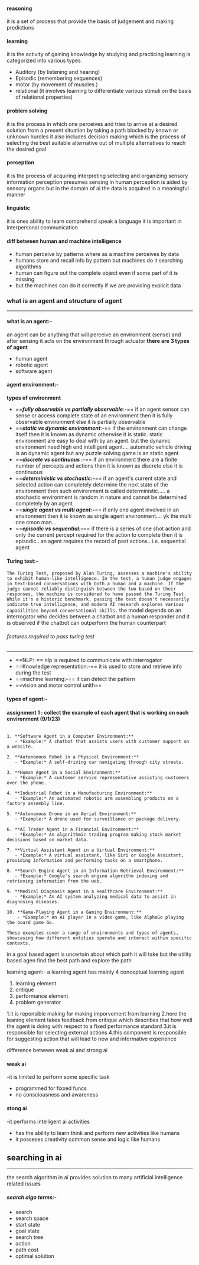 #### reasoning
it is a set of process that provide the basis of judgement and making predictions

#### learning
it is the activity of gaining knowledge by studying and practicing 
learning is categorized into various types 
- Auditory (by listening and hearing)
- Episodic (remembering sequences)
- motor (by movement of muscles )
- relational (it involves learning to differentiate various stimuli on the basis of relational properties)

#### problem solving
it is the process in which one perceives and tries to arrive at a desired solution from a present situation by taking a path blocked by known or unknown hurdles 
it also includes decision making which is the process of selecting the best suitable alternative out of multiple alternatives to reach the desired goal
#### perception
it is the process of acquiring interpreting selecting and organizing sensory information
perception presumes sensing in human perception is aided by sensory organs
but in the domain of ai the data is acquired in a meaningful manner

#### linguistic
it is ones ability to learn comprehend speak a language
it is important in interpersonal communication

#### diff between human and machine intelligence
- human perceive by patterns where as a machine perceives by data
- humans store and recall info by pattern but machines do it searching algorithms
- human can figure out the complete object even if some part of it is missing
- but the machines can do it correctly if we are providing explicit data 

### what is an agent and structure of agent
** **
#### what is an agent:-
an agent can be anything that will perceive an environment (sense)
and after sensing it acts on the environment
through actuator
**there are 3 types of agent**
- human agent
- robotic agent
- software agent

#### agent environment:-
**types of environment**
- ==***fully observable vs partially observable***:-==  if an agent sensor can sense or access complete state of an environment then it is fully observable environment else it is partially observable 
- ==***static vs dynamic environment***:-== if the environment can change itself then it is known as dynamic otherwise it is static. static environment are easy to deal with by an agent. but the dynamic environment need high end intelligent agent.... automatic vehicle driving is an dynamic agent but any puzzle solving game is an static agent
- ==***discrete vs continuous*** :-==  if an environment there are a finite number of percepts and actions then it is known as discrete else it is continuous 
- ==***deterministic vs stochastic:-***== if an agent's current state and selected action can completely determine the next state of the environment then such environment is called deterministic..... a stochastic environment is random in nature and cannot be determined completely by an agent  
- ==***single agent vs multi agent:-***==   if only one agent involved in an environment then it is known as single agent environment.... yk the multi one cmon man...
- ==***episodic vs sequential:-***==  if there is a series of one shot action and only the current percept required for the action to complete then it is episodic.. an agent requires the record of past actions.. i.e. sequential agent
#### Turing test:- 
`The Turing Test, proposed by Alan Turing, assesses a machine's ability to exhibit human-like intelligence. In the test, a human judge engages in text-based conversations with both a human and a machine. If the judge cannot reliably distinguish between the two based on their responses, the machine is considered to have passed the Turing Test. While it's a historic benchmark, passing the test doesn't necessarily indicate true intelligence, and modern AI research explores various capabilities beyond conversational skills.`
the model depends on an interrogator who decides between a chatbot and a human responder and it is observed if the chatbot can outperform the human counterpart 

###### features required to pass turing test
---
- ==NLP:-== nlp is required to communicate with interrogator 
- ==Knowledge representation:-== it is used to store and retrieve info during the test
- ==machine learning:-== it can detect the pattern
- ==vision and motor control unith==
#### types of agent:-




#### assignment 1 : collect the example of each agent that is working on each environment (9/1/23)
```It seems like you're referring to different types of agents that operate in specific environments. Agents can be various entities, such as software programs, robots, or even humans, that interact with and operate in specific environments. Here are examples of different agents in various environments:

1. **Software Agent in a Computer Environment:**
   - *Example:* A chatbot that assists users with customer support on a website.

2. **Autonomous Robot in a Physical Environment:**
   - *Example:* A self-driving car navigating through city streets.

3. **Human Agent in a Social Environment:**
   - *Example:* A customer service representative assisting customers over the phone.

4. **Industrial Robot in a Manufacturing Environment:**
   - *Example:* An automated robotic arm assembling products on a factory assembly line.

5. **Autonomous Drone in an Aerial Environment:**
   - *Example:* A drone used for surveillance or package delivery.

6. **AI Trader Agent in a Financial Environment:**
   - *Example:* An algorithmic trading program making stock market decisions based on market data.

7. **Virtual Assistant Agent in a Virtual Environment:**
   - *Example:* A virtual assistant, like Siri or Google Assistant, providing information and performing tasks on a smartphone.

8. **Search Engine Agent in an Information Retrieval Environment:**
   - *Example:* Google's search engine algorithm indexing and retrieving information from the web.

9. **Medical Diagnosis Agent in a Healthcare Environment:**
   - *Example:* An AI system analyzing medical data to assist in diagnosing diseases.

10. **Game-Playing Agent in a Gaming Environment:**
    - *Example:* An AI player in a video game, like AlphaGo playing the board game Go.

These examples cover a range of environments and types of agents, showcasing how different entities operate and interact within specific contexts.
```

in a goal based agent is uncertain about which path it will take but the utility based agen find the best path and explore the path 

learning agent:- a learning agent has mainly 4 conceptual learning agent
1. learning element
2. critique 
3. performance element
4. problem generator

1.it is reponsible making for making imporvement from learning 
2.here the leaning element takes feedback from critique which describes that how well the agent is doing with respect to a fixed performance standard 
3.it is responsible for selecting external actions
4.this component is responsible for suggesting action that will lead to new and informative experience 

difference between weak ai and strong ai

#### weak ai
 -it is limited to perform some specific task 
- programmed for fixxed funcs
- no consciousness and awareness 
#### stong ai
-it performs intelligent ai activities
- has the ability to learn think and perform new activities like humans
- it posseses creativity common sense and logic like humans


## searching in ai
---
the search algorithm in ai provides solution to many artificial intelligence related issues
##### search algo terms:-
- search
- search space
- start state
- goal state
- search tree
- action
- path cost
- optimal solution



